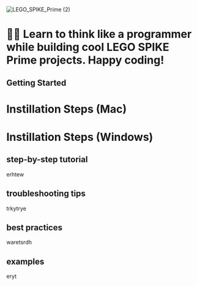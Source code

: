 ![LEGO_SPIKE_Prime (2)](https://github.com/tconey01/legospikeprime-repo/assets/119706185/57541aa3-a0eb-41f1-a89f-007c188684f1)




# 🤖🐍 Learn to think like a programmer while building cool LEGO SPIKE Prime projects. Happy coding!

## Getting Started
# Instillation Steps (Mac)
# Instillation Steps (Windows)

## step-by-step tutorial
erhtew

## troubleshooting tips
trkytrye

## best practices
waretsrdh

## examples
eryt

